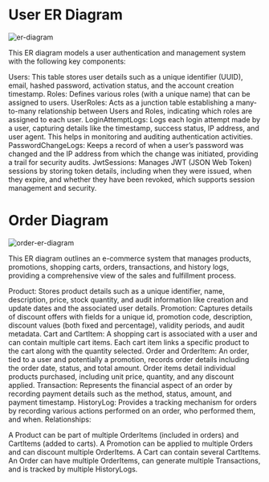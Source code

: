 # User ER Diagram

![er-diagram](https://github.com/user-attachments/assets/4f4097d8-5e8c-45d0-9965-63a06f449b56)

This ER diagram models a user authentication and management system with the following key components:

Users: This table stores user details such as a unique identifier (UUID), email, hashed password, activation status, and the account creation timestamp.
Roles: Defines various roles (with a unique name) that can be assigned to users.
UserRoles: Acts as a junction table establishing a many-to-many relationship between Users and Roles, indicating which roles are assigned to each user.
LoginAttemptLogs: Logs each login attempt made by a user, capturing details like the timestamp, success status, IP address, and user agent. This helps in monitoring and auditing authentication activities.
PasswordChangeLogs: Keeps a record of when a user’s password was changed and the IP address from which the change was initiated, providing a trail for security audits.
JwtSessions: Manages JWT (JSON Web Token) sessions by storing token details, including when they were issued, when they expire, and whether they have been revoked, which supports session management and security.

# Order Diagram
![order-er-diagram](https://github.com/user-attachments/assets/be5eb4eb-4ec5-45bc-b7cc-cfabc3d2da9a)

This ER diagram outlines an e-commerce system that manages products, promotions, shopping carts, orders, transactions, and history logs, providing a comprehensive view of the sales and fulfillment process.

Product: Stores product details such as a unique identifier, name, description, price, stock quantity, and audit information like creation and update dates and the associated user details.
Promotion: Captures details of discount offers with fields for a unique id, promotion code, description, discount values (both fixed and percentage), validity periods, and audit metadata.
Cart and CartItem: A shopping cart is associated with a user and can contain multiple cart items. Each cart item links a specific product to the cart along with the quantity selected.
Order and OrderItem: An order, tied to a user and potentially a promotion, records order details including the order date, status, and total amount. Order items detail individual products purchased, including unit price, quantity, and any discount applied.
Transaction: Represents the financial aspect of an order by recording payment details such as the method, status, amount, and payment timestamp.
HistoryLog: Provides a tracking mechanism for orders by recording various actions performed on an order, who performed them, and when.
Relationships:

A Product can be part of multiple OrderItems (included in orders) and CartItems (added to carts).
A Promotion can be applied to multiple Orders and can discount multiple OrderItems.
A Cart can contain several CartItems.
An Order can have multiple OrderItems, can generate multiple Transactions, and is tracked by multiple HistoryLogs.
